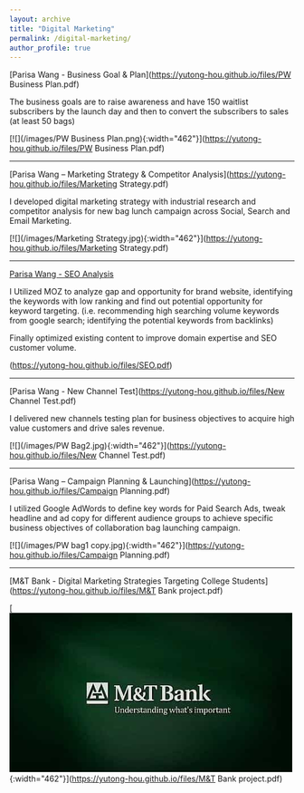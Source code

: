 ```yaml
---
layout: archive
title: "Digital Marketing"
permalink: /digital-marketing/
author_profile: true
---
```


[Parisa Wang - Business Goal & Plan](https://yutong-hou.github.io/files/PW Business Plan.pdf)

The business goals are to raise awareness and have 150 waitlist subscribers by the launch day and then to convert the subscribers to sales (at least 50 bags)

[![](/images/PW Business Plan.png){:width="462"}](https://yutong-hou.github.io/files/PW Business Plan.pdf)

---

[Parisa Wang – Marketing Strategy & Competitor Analysis](https://yutong-hou.github.io/files/Marketing Strategy.pdf)

I developed digital marketing strategy with industrial research and competitor analysis for new bag lunch campaign across Social, Search and Email Marketing.

[![](/images/Marketing Strategy.jpg){:width="462"}](https://yutong-hou.github.io/files/Marketing Strategy.pdf)

---

[Parisa Wang - SEO Analysis](https://yutong-hou.github.io/files/SEO.pdf)

I Utilized MOZ to analyze gap and opportunity for brand website, identifying the keywords with low ranking and find out potential opportunity for keyword targeting. (i.e. recommending high searching volume keywords from google search; identifying the potential keywords from backlinks)

Finally optimized existing content to improve domain expertise and SEO customer volume.

(https://yutong-hou.github.io/files/SEO.pdf)

---

[Parisa Wang - New Channel Test](https://yutong-hou.github.io/files/New Channel Test.pdf)

I delivered new channels testing plan for business objectives to acquire high value customers and drive sales revenue.

[![](/images/PW Bag2.jpg){:width="462"}](https://yutong-hou.github.io/files/New Channel Test.pdf)

---

[Parisa Wang – Campaign Planning & Launching](https://yutong-hou.github.io/files/Campaign Planning.pdf)

I utilized Google AdWords to define key words for Paid Search Ads, tweak headline and ad copy for different audience groups to achieve specific business objectives of collaboration bag launching campaign.


[![](/images/PW bag1 copy.jpg){:width="462"}](https://yutong-hou.github.io/files/Campaign Planning.pdf)

---

[M&T Bank - Digital Marketing Strategies Targeting College Students](https://yutong-hou.github.io/files/M&T Bank project.pdf)


[![](/images/mt-logo1-sm.jpg){:width="462"}](https://yutong-hou.github.io/files/M&T Bank project.pdf)